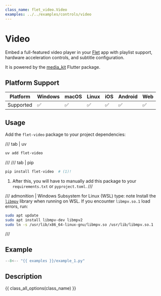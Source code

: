```yaml
---
class_name: flet_video.Video
examples: ../../examples/controls/video
---
```


# Video

Embed a full-featured video player in your [Flet](https://flet.dev) app with playlist support, hardware acceleration controls, and subtitle configuration.

It is powered by the [media_kit](https://pub.dev/packages/media_kit) Flutter package.

## Platform Support

| Platform | Windows | macOS | Linux | iOS | Android | Web |
|----------|---------|-------|-------|-----|---------|-----|
| Supported|    ✅    |   ✅   |   ✅   |  ✅  |    ✅    |  ✅  |

## Usage

Add the `flet-video` package to your project dependencies:

/// tab | uv
```bash
uv add flet-video
```

///
/// tab | pip
```bash
pip install flet-video  # (1)!
```

1. After this, you will have to manually add this package to your `requirements.txt` or `pyproject.toml`.
///

/// admonition | Windows Subsystem for Linux (WSL)
    type: note
Install the [`libmpv`](https://github.com/mpv-player/mpv) library when running on WSL.
If you encounter `libmpv.so.1` load errors, run:

```bash
sudo apt update
sudo apt install libmpv-dev libmpv2
sudo ln -s /usr/lib/x86_64-linux-gnu/libmpv.so /usr/lib/libmpv.so.1
```
///

## Example

```python
--8<-- "{{ examples }}/example_1.py"
```

## Description

{{ class_all_options(class_name) }}
